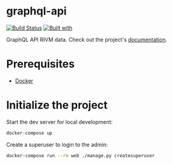 # graphql-api

[![Build Status](https://travis-ci.org/eshatro/graphql-api.svg?branch=master)](https://travis-ci.org/eshatro/graphql-api)
[![Built with](https://img.shields.io/badge/Built_with-Cookiecutter_Django_Rest-F7B633.svg)](https://github.com/agconti/cookiecutter-django-rest)

GraphQL API RIVM data. Check out the project's [documentation](http://eshatro.github.io/graphql-api/).

# Prerequisites

- [Docker](https://docs.docker.com/docker-for-mac/install/)

# Initialize the project

Start the dev server for local development:

```bash
docker-compose up
```

Create a superuser to login to the admin:

```bash
docker-compose run --rm web ./manage.py createsuperuser
```
